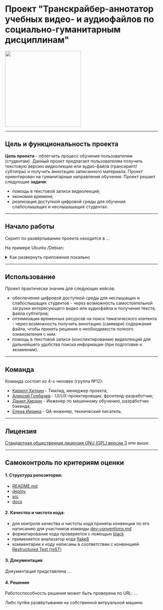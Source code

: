 # Проект "Транскрайбер-аннотатор учебных видео- и аудиофайлов по социально-гуманитарным дисциплинам"
<img src="https://media.giphy.com/media/XuBtcsV266vepmoEYG/giphy.gif" width="250" height="250"/>

---

## Цель и функциональность проекта

__Цель проекта__ - облегчить процесс обучения пользователям (студентам).
Данный проект предлагает пользователям получить текстовую версию видеолекции или аудио-файла (транскрипт/субтитры) и получить аннотацию записанного материала. Проект ориентирован на гуманитарные направления обучения.
Проект решает следующие __задачи__:
- помощь в текстовой записи видеолекций;
- экономия времени;
- реализация доступной цифровой среды для обучения слабослышащих и неслышашащих студентах.
---


## Начало работы
Скрипт по развёртыванию проекта находится в ...

На примере Ubuntu /Debian:
<details>
  <summary>Как развернуть приложение локально</summary>
    
    sudo apt update && sudo apt upgrade -y

    sudo apt install python3 python3-virtualenv python3-pip git

    mkdir $HOME/fin-proj && cd $HOME/fin-proj

    # Если не релизную ветку, то игноируем `--branch release-1.0.0`
    git clone --branch release-1.0.0 https://github.com/mlteamurfu2325/practicum-s1.git .

    python3 -m virtualenv .venv

    source .venv/bin/activate

    pip install faster-whisper streamlit pytube openai pysubs2 st_copy_to_clipboard

    mkdir models/ && mkdir models/faster-whisper/

    python3 deploy/download_faster_whisper_models.py

    cd src/

    streamlit run run_app.py

</details>

---
## Использование
Проект практически значим для следующих кейсов:

- обеспечение цифровой доступной среды для неслышащих и слабослышащих студентов - через возможность самостоятельной загрузки интересующего видео или аудиофайла и получения текста, файла субтитров;
- оптимизация временных ресурсов на поиск тематического контента - через возможность получить аннотацию (саммари) содержания файла, чтобы принять решение о необходимости полного ознакомления с ним.
- помощь в текстовой записи (конспектировании) видеолекций для дальнейшего удобства поиска информации (при подготовке к экзаменам).

---

## Команда
Команда состоит из 4-х человек (группа №12):
- [Кирилл Хитрин](https://github.com/khit-mle) - Тимлид, менеджер проекта;
- [Алексей Горбачев](https://github.com/ANGorbachev) - UI/UX-проектировщик, фронтенд-разработчик;
- [Данил Хардин](https://github.com/DanilKhardi) - Инженер по машинному обучению, разработчик бэкенда;
- [Елена Икрина](https://github.com/LenaIkra) - QA-инженер, технический писатель.

---
## Лицензия
[Стандартная общественная лицензия GNU (GPL) версии 3](./gpl-3.0.txt) или выше.

---
## Самоконтроль по критериям оценки
#### 1. Структура репозитория:
 * [README.md](./README.md)
 * [deploy](./deploy)
 * [src](./src)
 * [docs](./docs)


#### 2. Качество и чистота кода:
- для контроля качества и чистоты кода приняты конвенции по его написанию для участников команды [dev-conventions.md](./docs/dev-conventions.md)
- форматирование кода проверяется с помощью [black](https://github.com/psf/black)
- применяется анализатор кода [flake8](https://flake8.pycqa.org/en/latest/)
- комментарии к коду написаны в соответствии с конвенцией [Restructured Text (reST)](https://sphinx-rtd-tutorial.readthedocs.io/en/latest/docstrings.html)

#### 3. Документация
   
Документация представлена ...

#### 4. Решение
   
Работоспособность решения может быть проверена по URL: ...

Либо путём развёртывания на собственной витруальной машине.
